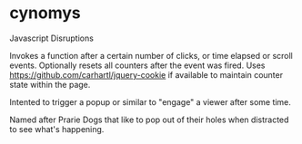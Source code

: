 cynomys
=======

Javascript Disruptions

Invokes a function after a certain number of clicks, or time elapsed or scroll events.
Optionally resets all counters after the event was fired.
Uses https://github.com/carhartl/jquery-cookie if available to maintain counter state within the page.

Intented to trigger a popup or similar to "engage" a viewer after some time.

Named after Prarie Dogs that like to pop out of their holes when distracted to see what's happening.